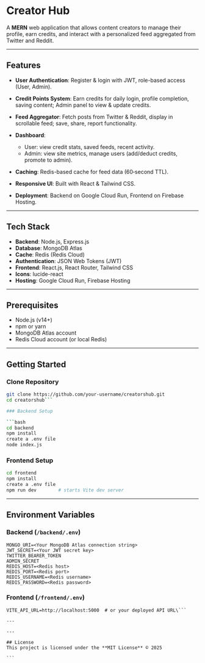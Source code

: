 # Creator Hub

A **MERN** web application that allows content creators to manage their profile, earn credits, and interact with a personalized feed aggregated from Twitter and Reddit.

---

## Features

- **User Authentication**: Register & login with JWT, role-based access (User, Admin).
- **Credit Points System**: Earn credits for daily login, profile completion, saving content; Admin panel to view & update credits.
- **Feed Aggregator**: Fetch posts from Twitter & Reddit, display in scrollable feed; save, share, report functionality.
- **Dashboard**:

  - User: view credit stats, saved feeds, recent activity.
  - Admin: view site metrics, manage users (add/deduct credits, promote to admin).

- **Caching**: Redis-based cache for feed data (60‑second TTL).
- **Responsive UI**: Built with React & Tailwind CSS.
- **Deployment**: Backend on Google Cloud Run, Frontend on Firebase Hosting.

---

## Tech Stack

- **Backend**: Node.js, Express.js
- **Database**: MongoDB Atlas
- **Cache**: Redis (Redis Cloud)
- **Authentication**: JSON Web Tokens (JWT)
- **Frontend**: React.js, React Router, Tailwind CSS
- **Icons**: lucide-react
- **Hosting**: Google Cloud Run, Firebase Hosting

---

## Prerequisites

- Node.js (v14+)
- npm or yarn
- MongoDB Atlas account
- Redis Cloud account (or local Redis)

---

## Getting Started

### Clone Repository

````bash
git clone https://github.com/your-username/creatorshub.git
cd creatorshub```

### Backend Setup

```bash
cd backend
npm install
create a .env file
node index.js
````

### Frontend Setup

```bash
cd frontend
npm install
create a .env file
npm run dev        # starts Vite dev server
```

---

## Environment Variables

### Backend (`/backend/.env`)

```env
MONGO_URI=<Your MongoDB Atlas connection string>
JWT_SECRET=<Your JWT secret key>
TWITTER_BEARER_TOKEN
ADMIN_SECRET
REDIS_HOST=<Redis host>
REDIS_PORT=<Redis port>
REDIS_USERNAME=<Redis username>
REDIS_PASSWORD=<Redis password>
```

### Frontend (`/frontend/.env`)

````env
VITE_API_URL=http://localhost:5000  # or your deployed API URL\```

---

---

## License
This project is licensed under the **MIT License** © 2025

```
````
